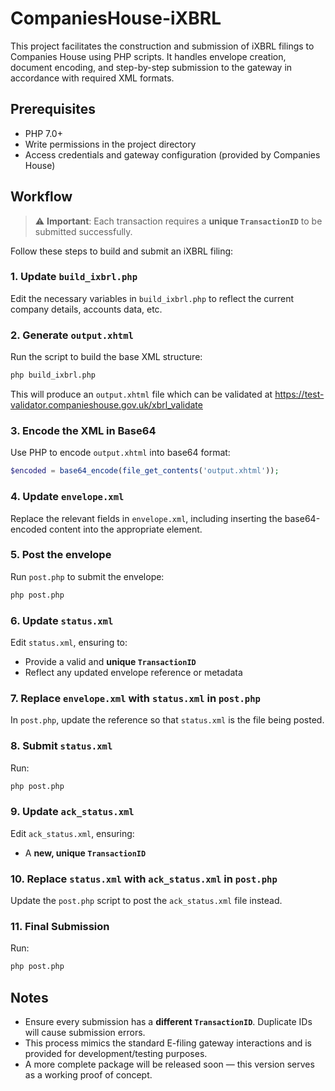 # CompaniesHouse-iXBRL

This project facilitates the construction and submission of iXBRL filings to Companies House using PHP scripts. It handles envelope creation, document encoding, and step-by-step submission to the gateway in accordance with required XML formats.

## Prerequisites

- PHP 7.0+
- Write permissions in the project directory
- Access credentials and gateway configuration (provided by Companies House)

## Workflow

> ⚠️ **Important**: Each transaction requires a **unique `TransactionID`** to be submitted successfully.

Follow these steps to build and submit an iXBRL filing:

### 1. Update `build_ixbrl.php`

Edit the necessary variables in `build_ixbrl.php` to reflect the current company details, accounts data, etc.

### 2. Generate `output.xhtml`

Run the script to build the base XML structure:

```bash
php build_ixbrl.php
```

This will produce an `output.xhtml` file which can be validated at https://test-validator.companieshouse.gov.uk/xbrl_validate

### 3. Encode the XML in Base64

Use PHP to encode `output.xhtml` into base64 format:

```php
$encoded = base64_encode(file_get_contents('output.xhtml'));
```

### 4. Update `envelope.xml`

Replace the relevant fields in `envelope.xml`, including inserting the base64-encoded content into the appropriate element.

### 5. Post the envelope

Run `post.php` to submit the envelope:

```bash
php post.php
```

### 6. Update `status.xml`

Edit `status.xml`, ensuring to:

- Provide a valid and **unique `TransactionID`**
- Reflect any updated envelope reference or metadata

### 7. Replace `envelope.xml` with `status.xml` in `post.php`

In `post.php`, update the reference so that `status.xml` is the file being posted.

### 8. Submit `status.xml`

Run:

```bash
php post.php
```

### 9. Update `ack_status.xml`

Edit `ack_status.xml`, ensuring:

- A **new, unique `TransactionID`**

### 10. Replace `status.xml` with `ack_status.xml` in `post.php`

Update the `post.php` script to post the `ack_status.xml` file instead.

### 11. Final Submission

Run:

```bash
php post.php
```

## Notes

- Ensure every submission has a **different `TransactionID`**. Duplicate IDs will cause submission errors.
- This process mimics the standard E-filing gateway interactions and is provided for development/testing purposes.
- A more complete package will be released soon — this version serves as a working proof of concept.
